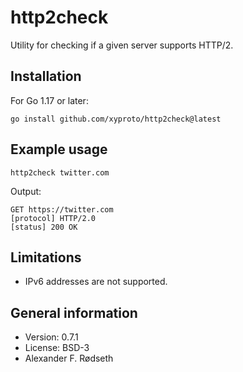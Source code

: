 # http2check

Utility for checking if a given server supports HTTP/2.

Installation
------------

For Go 1.17 or later:

    go install github.com/xyproto/http2check@latest

Example usage
-------------

    http2check twitter.com

Output:

~~~
GET https://twitter.com
[protocol] HTTP/2.0
[status] 200 OK
~~~

Limitations
-----------

* IPv6 addresses are not supported.

General information
-------------------

* Version: 0.7.1
* License: BSD-3
* Alexander F. Rødseth
